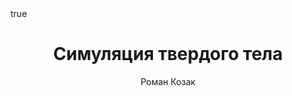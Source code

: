 ---
title: 2. Симуляция твердого тела
author: Роман Козак
type: docs
toc: true
math: true
published: false
---